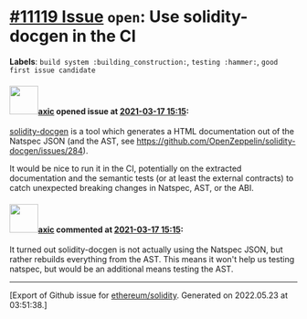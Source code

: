 # [\#11119 Issue](https://github.com/ethereum/solidity/issues/11119) `open`: Use solidity-docgen in the CI
**Labels**: `build system :building_construction:`, `testing :hammer:`, `good first issue candidate`


#### <img src="https://avatars.githubusercontent.com/u/20340?v=4" width="50">[axic](https://github.com/axic) opened issue at [2021-03-17 15:15](https://github.com/ethereum/solidity/issues/11119):

[solidity-docgen](https://github.com/OpenZeppelin/solidity-docgen) is a tool which generates a HTML documentation out of the Natspec JSON (and the AST, see https://github.com/OpenZeppelin/solidity-docgen/issues/284).

It would be nice to run it in the CI, potentially on the extracted documentation and the semantic tests (or at least the external contracts) to catch unexpected breaking changes in Natspec, AST, or the ABI.

#### <img src="https://avatars.githubusercontent.com/u/20340?v=4" width="50">[axic](https://github.com/axic) commented at [2021-03-17 15:15](https://github.com/ethereum/solidity/issues/11119#issuecomment-801345042):

It turned out solidity-docgen is not actually using the Natspec JSON, but rather rebuilds everything from the AST. This means it won't help us testing natspec, but would be an additional means testing the AST.


-------------------------------------------------------------------------------



[Export of Github issue for [ethereum/solidity](https://github.com/ethereum/solidity). Generated on 2022.05.23 at 03:51:38.]
